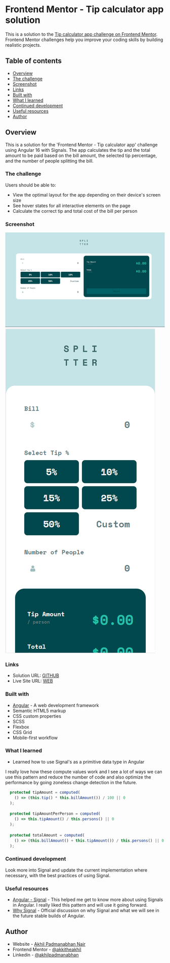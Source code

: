 # Frontend Mentor - Tip calculator app solution

This is a solution to the [Tip calculator app challenge on Frontend Mentor](https://www.frontendmentor.io/challenges/tip-calculator-app-ugJNGbJUX). Frontend Mentor challenges help you improve your coding skills by building realistic projects.

## Table of contents

- [Overview](#overview)
- [The challenge](#the-challenge)
- [Screenshot](#screenshot)
- [Links](#links)
- [Built with](#built-with)
- [What I learned](#what-i-learned)
- [Continued development](#continued-development)
- [Useful resources](#useful-resources)
- [Author](#author)

## Overview

This is a solution for the 'Frontend Mentor - Tip calculator app' challenge using Angular 16 with Signals. The app calculates the tip and the total amount to be paid based on the bill amount, the selected tip percentage, and the number of people splitting the bill.

### The challenge

Users should be able to:

- View the optimal layout for the app depending on their device's screen size
- See hover states for all interactive elements on the page
- Calculate the correct tip and total cost of the bill per person

### Screenshot

![Desktop](./screenshots/Screenshot-desktop.png)
![Mobile](./screenshots/Screenshot-mobile.png)

### Links

- Solution URL: [GITHUB](https://github.com/akkitheakhil/tip-calculator-app.git)
- Live Site URL: [WEB](https://akkitheakhil.github.io/tip-calculator-app/)

### Built with

- [Angular](https://angular.io/) - A web development framework
- Semantic HTML5 markup
- CSS custom properties
- SCSS
- Flexbox
- CSS Grid
- Mobile-first workflow

### What I learned

- Learned how to use Signal's as a primitive data type in Angular

I really love how these compute values work and I see a lot of ways we can use this pattern and reduce the number of code and also optimize the performance by going zoneless change detection in the future.

```typescript
  protected tipAmount = computed(
    () => (this.tip() * this.billAmount()) / 100 || 0
  );

  protected tipAmountPerPerson = computed(
    () => this.tipAmount() / this.persons() || 0
  );

  protected totalAmount = computed(
    () => (this.billAmount() + this.tipAmount()) / this.persons() || 0
  );
```

### Continued development

Look more into Signal and update the current implementation where necessary, with the best practices of using Signal.

### Useful resources

- [Angular - Signal](https://itnext.io/angular-signals-the-future-of-angular-395a69e60062) - This helped me get to know more about using Signals in Angular. I really liked this pattern and will use it going forward.
- [Why Signal](https://github.com/angular/angular/discussions/49090) - Official discussion on why Signal and what we will see in the future stable builds of Angular.

## Author

- Website - [Akhil Padmanabhan Nair](https://akhil-padmanabhan.web.app/)
- Frontend Mentor - [@akkitheakhil](https://www.frontendmentor.io/profile/akkitheakhil)
- Linkedin - [@akhilpadmanabhan](https://www.linkedin.com/in/akhilpadmanabhan/)
